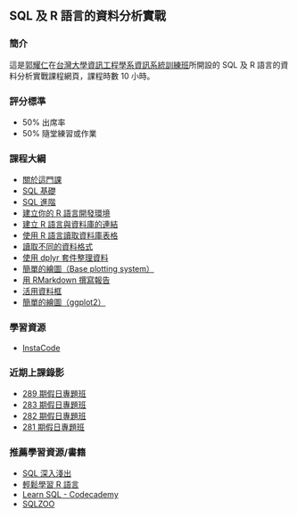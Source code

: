 ## SQL 及 R 語言的資料分析實戰

### 簡介

這是[郭耀仁](https://www.facebook.com/yaojen.kuo.1)在[台灣大學資訊工程學系資訊系統訓練班](https://www.csie.ntu.edu.tw/train/)所開設的 SQL 及 R 語言的資料分析實戰課程網頁，課程時數 10 小時。

### 評分標準

- 50% 出席率
- 50% 隨堂練習或作業

### 課程大綱

- [關於這門課](http://yaojenkuo.io/r-sql-train/chapter00.html)
- [SQL 基礎](http://yaojenkuo.io/r-sql-train/chapter01.slides.html)
- [SQL 進階](http://yaojenkuo.io/r-sql-train/chapter02.slides.html)
- [建立你的 R 語言開發環境](http://yaojenkuo.io/r_programming/ch1)
- [建立 R 語言與資料庫的連結](http://yaojenkuo.io/r-sql-train/chapter03.slides.html)
- [使用 R 語言讀取資料庫表格](http://yaojenkuo.io/r-sql-train/chapter04.slides.html)
- [讀取不同的資料格式](http://yaojenkuo.io/r_programming/ch6)
- [使用 dplyr 套件整理資料](http://yaojenkuo.io/r-sql-train/chapter04)
- [簡單的繪圖（Base plotting system）](http://yaojenkuo.io/r_programming/ch3)
- [用 RMarkdown 撰寫報告](http://yaojenkuo.io/r_programming/ch10)
- [活用資料框](http://yaojenkuo.io/r_programming/ch7)
- [簡單的繪圖（ggplot2）](http://yaojenkuo.io/r_programming/ch5)

### 學習資源

- [InstaCode](http://instacode.live/channel/tony)

### 近期上課錄影

- [289 期假日專題班](https://www.youtube.com/playlist?list=PLEq7iw5uOtuXEWJm9TADaFDcInLmbc48K)
- [283 期假日專題班](https://www.youtube.com/playlist?list=PLEq7iw5uOtuX5pQmw0xGzsCmyIolwJGRk)
- [282 期假日專題班](https://www.youtube.com/playlist?list=PLEq7iw5uOtuUe-CQMzCK7us5_rRHgEhPe)
- [281 期假日專題班](https://www.youtube.com/playlist?list=PLEq7iw5uOtuW8Baw4NYZc6VjKBt7kySXH)

### 推薦學習資源/書籍

- [SQL 深入淺出](http://www.books.com.tw/products/0010391205)
- [輕鬆學習 R 語言](https://www.learn-r-the-easy-way.tw/)
- [Learn SQL - Codecademy](https://www.codecademy.com/learn/learn-sql)
- [SQLZOO](https://sqlzoo.net/)